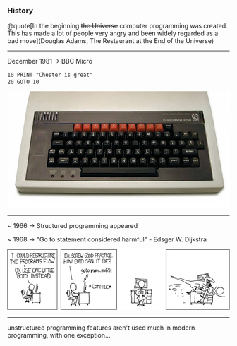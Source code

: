 ### History



@quote[In the beginning ~~the Universe~~ computer programming was created. This has made a lot of people very angry and been widely regarded as a bad move](Douglas Adams, The Restaurant at the End of the Universe)


---

December 1981 -> BBC Micro

```
10 PRINT "Chester is great"
20 GOTO 10
```

![BbcMicro](functional-error-handling/assets/img/BbcMicro.jpg)

---

~ 1966 -> Structured programming appeared

~ 1968 -> "Go to statement considered harmful" - Edsger W. Dijkstra

![Goto](functional-error-handling/assets/img/Goto.png)

---

unstructured programming features aren't used much in modern programming, with one exception...


